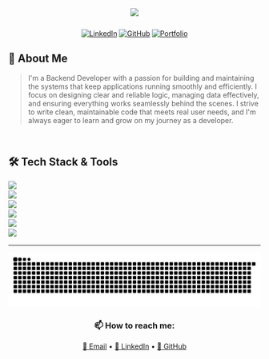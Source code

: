 <div align="center">
  <img src="https://media.giphy.com/media/v1.Y2lkPTc5MGI3NjExc2x2cGNkbXQzd3lhdGhmcG5iMHV0emU3cHhodmpna2V5ZzA5d2c1YSZlcD12MV9naWZzX3NlYXJjaCZjdD1n/Npdl9kOaKFJHuRCBGx/giphy.gif" width="300"/>
  
 ###
  
  [![LinkedIn](https://img.shields.io/badge/LinkedIn-Connect-blue?style=for-the-badge&logo=linkedin)](https://www.linkedin.com/in/nvtai24/)
  [![GitHub](https://img.shields.io/badge/GitHub-Follow-lightgrey?style=for-the-badge&logo=github)](https://github.com/nvtai24)
  [![Portfolio](https://img.shields.io/badge/Portfolio-Visit-orange?style=for-the-badge&logo=portfolio)](https://nvtai24.vercel.app/)
</div>

## 🎯 About Me

> I'm a Backend Developer with a passion for building and maintaining the systems that keep applications running smoothly and efficiently. I focus on designing clear and reliable logic, managing data effectively, and ensuring everything works seamlessly behind the scenes. I strive to write clean, maintainable code that meets real user needs, and I'm always eager to learn and grow on my journey as a developer.

<br/>

## 🛠️ Tech Stack & Tools

<!-- ### 💻 Programming Languages -->
<div align="left">
  <img src="https://go-skill-icons.vercel.app/api/icons?i=java,cs,js,ts,py" />
</div>

<!-- ### 🎨 Frontend Development -->
<div align="left">
  <img src="https://go-skill-icons.vercel.app/api/icons?i=html,css,bootstrap,tailwindcss,jquery,react,redux" />
</div>

<!-- ### ⚙️ Backend Frameworks -->
<div align="left">
<img src="https://go-skill-icons.vercel.app/api/icons?i=spring,hibernate,dotnet,nodejs,express,rabbitmq" />
</div>

<!-- ### 🗄️ Databases -->
<div align="left">
  <img src="https://go-skill-icons.vercel.app/api/icons?i=sqlserver,mysql,postgresql,mongodb,redis" />
</div>

<!-- ### 🛠️ DevOps -->
<div align="left">
  <img src="https://go-skill-icons.vercel.app/api/icons?i=git,docker,kubernetes,jenkins,sonarqube,nginx" />
</div>

<!-- ### 🚀  Deploy -->
<div align="left">
  <img src="https://go-skill-icons.vercel.app/api/icons?i=aws,vercel,netlify,railway,heroku" />
</div>

---

<div align="center">
  <img src="https://github.com/nvtai24/nvtai24/blob/main/output/snake-dark.svg" alt="Snake animation" />
  
  <h3>📫 How to reach me:</h3>
  <p>
    <a href="mailto:nvtai24work@gmail.com">📧 Email</a> •
    <a href="https://www.linkedin.com/in/nvtai24/">💼 LinkedIn</a> •
    <a href="https://github.com/nvtai24">🐙 GitHub</a>
  </p>
</div>
